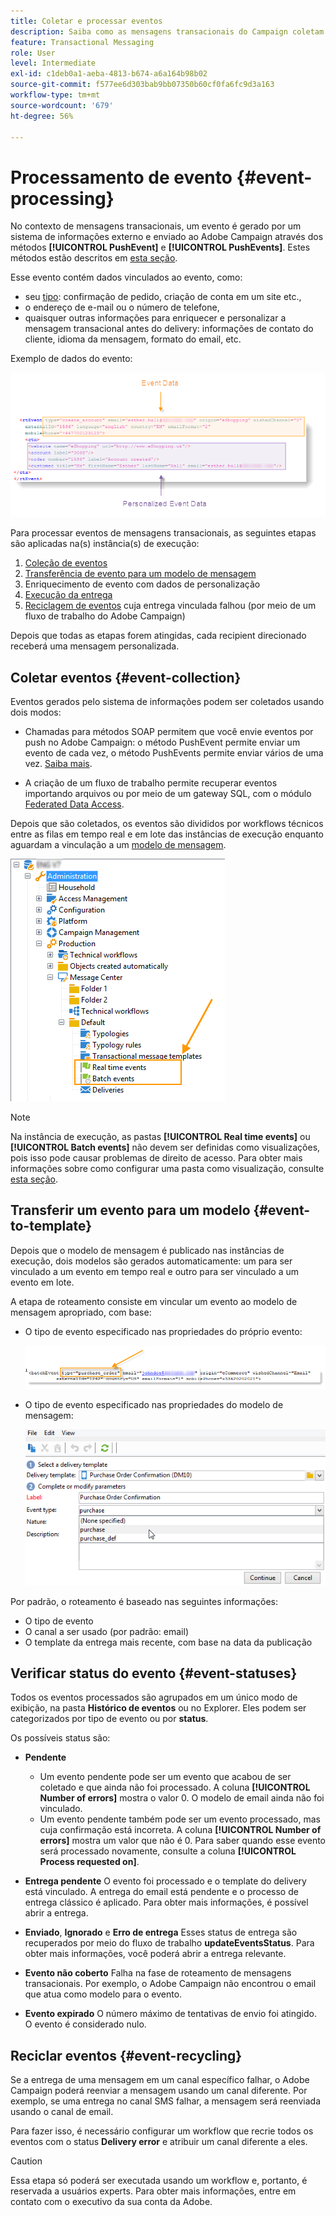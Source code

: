 ```yaml
---
title: Coletar e processar eventos
description: Saiba como as mensagens transacionais do Campaign coletam e processam eventos
feature: Transactional Messaging
role: User
level: Intermediate
exl-id: c1deb0a1-aeba-4813-b674-a6a164b98b02
source-git-commit: f577ee6d303bab9bb07350b60cf0fa6fc9d3a163
workflow-type: tm+mt
source-wordcount: '679'
ht-degree: 56%

---
```


# Processamento de evento {#event-processing}

No contexto de mensagens transacionais, um evento é gerado por um sistema de informações externo e enviado ao Adobe Campaign através dos métodos **[!UICONTROL PushEvent]** e **[!UICONTROL PushEvents]**. Estes métodos estão descritos em [esta seção](event-description.md).

Esse evento contém dados vinculados ao evento, como:

* seu [tipo](transactional.md#create-event-types): confirmação de pedido, criação de conta em um site etc.,
* o endereço de e-mail ou o número de telefone,
* quaisquer outras informações para enriquecer e personalizar a mensagem transacional antes do delivery: informações de contato do cliente, idioma da mensagem, formato do email, etc.

Exemplo de dados do evento:

![](assets/mc-event-request.png)

Para processar eventos de mensagens transacionais, as seguintes etapas são aplicadas na(s) instância(s) de execução:

1. [Coleção de eventos](#event-collection)
1. [Transferência de evento para um modelo de mensagem](#routing-towards-a-template)
1. Enriquecimento de evento com dados de personalização
1. [Execução da entrega](delivery-execution.md)
1. [Reciclagem de eventos](#event-recycling) cuja entrega vinculada falhou (por meio de um fluxo de trabalho do Adobe Campaign)

Depois que todas as etapas forem atingidas, cada recipient direcionado receberá uma mensagem personalizada.

## Coletar eventos {#event-collection}

Eventos gerados pelo sistema de informações podem ser coletados usando dois modos:

* Chamadas para métodos SOAP permitem que você envie eventos por push no Adobe Campaign: o método PushEvent permite enviar um evento de cada vez, o método PushEvents permite enviar vários de uma vez. [Saiba mais](event-description.md).

* A criação de um fluxo de trabalho permite recuperar eventos importando arquivos ou por meio de um gateway SQL, com o módulo [Federated Data Access](../connect/fda.md).

Depois que são coletados, os eventos são divididos por workflows técnicos entre as filas em tempo real e em lote das instâncias de execução enquanto aguardam a vinculação a um [modelo de mensagem](transactional-template.md).

![](assets/mc-event-queues.png)

>[!NOTE]
>
>Na instância de execução, as pastas **[!UICONTROL Real time events]** ou **[!UICONTROL Batch events]** não devem ser definidas como visualizações, pois isso pode causar problemas de direito de acesso. Para obter mais informações sobre como configurar uma pasta como visualização, consulte [esta seção](../audiences/folders-and-views.md#turn-a-folder-to-a-view).

## Transferir um evento para um modelo {#event-to-template}

Depois que o modelo de mensagem é publicado nas instâncias de execução, dois modelos são gerados automaticamente: um para ser vinculado a um evento em tempo real e outro para ser vinculado a um evento em lote.

A etapa de roteamento consiste em vincular um evento ao modelo de mensagem apropriado, com base:

* O tipo de evento especificado nas propriedades do próprio evento:

  ![](assets/event-type-sample.png)

* O tipo de evento especificado nas propriedades do modelo de mensagem:

  ![](assets/event-type-select.png)

Por padrão, o roteamento é baseado nas seguintes informações:

* O tipo de evento
* O canal a ser usado (por padrão: email)
* O template da entrega mais recente, com base na data da publicação

## Verificar status do evento {#event-statuses}

Todos os eventos processados são agrupados em um único modo de exibição, na pasta **Histórico de eventos** ou no Explorer. Eles podem ser categorizados por tipo de evento ou por **status**.

Os possíveis status são:

* **Pendente**

   * Um evento pendente pode ser um evento que acabou de ser coletado e que ainda não foi processado. A coluna **[!UICONTROL Number of errors]** mostra o valor 0. O modelo de email ainda não foi vinculado.
   * Um evento pendente também pode ser um evento processado, mas cuja confirmação está incorreta. A coluna **[!UICONTROL Number of errors]** mostra um valor que não é 0. Para saber quando esse evento será processado novamente, consulte a coluna **[!UICONTROL Process requested on]**.

* **Entrega pendente**
O evento foi processado e o template do delivery está vinculado. A entrega do email está pendente e o processo de entrega clássico é aplicado. Para obter mais informações, é possível abrir a entrega.
* **Enviado**, **Ignorado** e **Erro de entrega**
Esses status de entrega são recuperados por meio do fluxo de trabalho **updateEventsStatus**. Para obter mais informações, você poderá abrir a entrega relevante.
* **Evento não coberto**
Falha na fase de roteamento de mensagens transacionais. Por exemplo, o Adobe Campaign não encontrou o email que atua como modelo para o evento.
* **Evento expirado**
O número máximo de tentativas de envio foi atingido. O evento é considerado nulo.

## Reciclar eventos {#event-recycling}

Se a entrega de uma mensagem em um canal específico falhar, o Adobe Campaign poderá reenviar a mensagem usando um canal diferente. Por exemplo, se uma entrega no canal SMS falhar, a mensagem será reenviada usando o canal de email.

Para fazer isso, é necessário configurar um workflow que recrie todos os eventos com o status **Delivery error** e atribuir um canal diferente a eles.

>[!CAUTION]
>
>Essa etapa só poderá ser executada usando um workflow e, portanto, é reservada a usuários experts. Para obter mais informações, entre em contato com o executivo da sua conta da Adobe.
